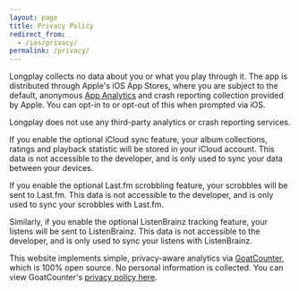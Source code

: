 ```yaml
---
layout: page
title: Privacy Policy
redirect_from:
  - /ios/privacy/
permalink: /privacy/
---
```


Longplay collects no data about you or what you play through it. The app is distributed through Apple's iOS App Stores, where you are subject to the default, anonymous [App Analytics](https://developer.apple.com/app-store/app-analytics) and crash reporting collection provided by Apple. You can opt-in to or opt-out of this when prompted via iOS.

Longplay does not use any third-party analytics or crash reporting services.

If you enable the optional iCloud sync feature, your album collections, ratings and playback statistic will be stored in your iCloud account. This data is not accessible to the developer, and is only used to sync your data between your devices.

If you enable the optional Last.fm scrobbling feature, your scrobbles will be sent to Last.fm. This data is not accessible to the developer, and is only used to sync your scrobbles with Last.fm.

Similarly, if you enable the optional ListenBrainz tracking feature, your listens will be sent to ListenBrainz. This data is not accessible to the developer, and is only used to sync your listens with ListenBrainz.

This website implements simple, privacy-aware analytics via [GoatCounter](https://www.goatcounter.com), which is 100% open source. No personal information is collected. You can view GoatCounter's [privacy policy here](https://www.goatcounter.com/privacy).
